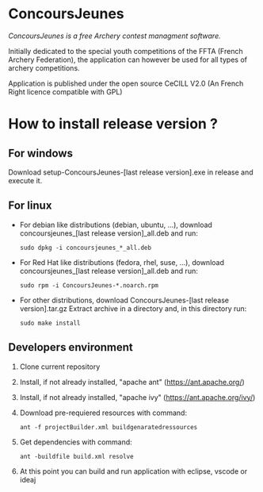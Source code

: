 # ConcoursJeunes 

_ConcoursJeunes is a free Archery contest managment software._

Initially dedicated to the special youth competitions of the FFTA (French Archery Federation), the application can 
however be used for all types of archery competitions.

Application is published under the open source CeCILL V2.0 (An French Right licence compatible with GPL)

# How to install release version ?

## For windows

Download setup-ConcoursJeunes-[last release version].exe in release and execute it.

## For linux

- For debian like distributions (debian, ubuntu, ...), download concoursjeunes_[last release version]_all.deb and run:

  ``sudo dpkg -i concoursjeunes_*_all.deb``

- For Red Hat like distributions (fedora, rhel, suse, ...), download concoursjeunes_[last release version]_all.deb and run:

  ``sudo rpm -i ConcoursJeunes-*.noarch.rpm``

- For other distributions, download ConcoursJeunes-[last release version].tar.gz
  Extract archive in a directory and, in this directory run:

  ``sudo make install``

## Developers environment


1. Clone current repository

2. Install, if not already installed, "apache ant" (https://ant.apache.org/) 
3. Install, if not already installed, "apache ivy" (https://ant.apache.org/ivy/)
4. Download pre-requiered resources with command:

   ``ant -f projectBuilder.xml buildgenaratedressources``
5. Get dependencies with command:

   ``ant -buildfile build.xml resolve``
6. At this point you can build and run application with eclipse, vscode or ideaj